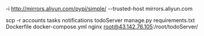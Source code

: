-i http://mirrors.aliyun.com/pypi/simple/ --trusted-host mirrors.aliyun.com



scp -r accounts tasks notifications todoServer manage.py requirements.txt Dockerfile docker-compose.yml nginx root@43.142.76.105:/root/todoServer/